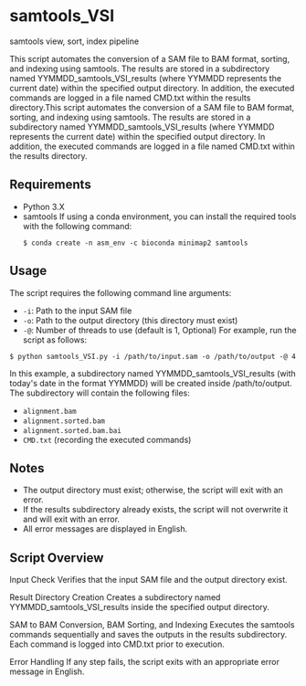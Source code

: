 # samtools_VSI
samtools view, sort, index pipeline

This script automates the conversion of a SAM file to BAM format, sorting, and indexing using samtools. The results are stored in a subdirectory named YYMMDD_samtools_VSI_results (where YYMMDD represents the current date) within the specified output directory. In addition, the executed commands are logged in a file named CMD.txt within the results directory.This script automates the conversion of a SAM file to BAM format, sorting, and indexing using samtools. The results are stored in a subdirectory named YYMMDD_samtools_VSI_results (where YYMMDD represents the current date) within the specified output directory. In addition, the executed commands are logged in a file named CMD.txt within the results directory.

## Requirements
- Python 3.X
- samtools
If using a conda environment, you can install the required tools with the following command:
  ```
  $ conda create -n asm_env -c bioconda minimap2 samtools
  ```

## Usage
The script requires the following command line arguments:
- `-i`: Path to the input SAM file
- `-o`: Path to the output directory (this directory must exist)
- `-@`: Number of threads to use (default is 1, Optional)
For example, run the script as follows:
```
$ python samtools_VSI.py -i /path/to/input.sam -o /path/to/output -@ 4
```
In this example, a subdirectory named YYMMDD_samtools_VSI_results (with today's date in the format YYMMDD) will be created inside /path/to/output. The subdirectory will contain the following files:
- `alignment.bam`
- `alignment.sorted.bam`
- `alignment.sorted.bam.bai`
- `CMD.txt` (recording the executed commands)

## Notes
- The output directory must exist; otherwise, the script will exit with an error.
- If the results subdirectory already exists, the script will not overwrite it and will exit with an error.
- All error messages are displayed in English.

## Script Overview
Input Check
Verifies that the input SAM file and the output directory exist.

Result Directory Creation
Creates a subdirectory named YYMMDD_samtools_VSI_results inside the specified output directory.

SAM to BAM Conversion, BAM Sorting, and Indexing
Executes the samtools commands sequentially and saves the outputs in the results subdirectory.
Each command is logged into CMD.txt prior to execution.

Error Handling
If any step fails, the script exits with an appropriate error message in English.
